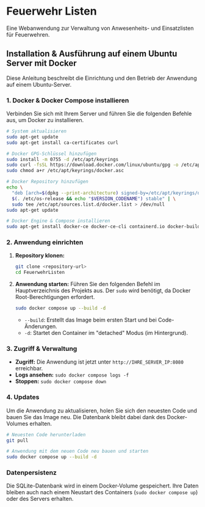 # Feuerwehr Listen

Eine Webanwendung zur Verwaltung von Anwesenheits- und Einsatzlisten für Feuerwehren.

## Installation & Ausführung auf einem Ubuntu Server mit Docker

Diese Anleitung beschreibt die Einrichtung und den Betrieb der Anwendung auf einem Ubuntu-Server.

### 1. Docker & Docker Compose installieren

Verbinden Sie sich mit Ihrem Server und führen Sie die folgenden Befehle aus, um Docker zu installieren.

```sh
# System aktualisieren
sudo apt-get update
sudo apt-get install ca-certificates curl

# Docker GPG-Schlüssel hinzufügen
sudo install -m 0755 -d /etc/apt/keyrings
sudo curl -fsSL https://download.docker.com/linux/ubuntu/gpg -o /etc/apt/keyrings/docker.asc
sudo chmod a+r /etc/apt/keyrings/docker.asc

# Docker Repository hinzufügen
echo \
  "deb [arch=$(dpkg --print-architecture) signed-by=/etc/apt/keyrings/docker.asc] https://download.docker.com/linux/ubuntu \
  $(. /etc/os-release && echo "$VERSION_CODENAME") stable" | \
  sudo tee /etc/apt/sources.list.d/docker.list > /dev/null
sudo apt-get update

# Docker Engine & Compose installieren
sudo apt-get install docker-ce docker-ce-cli containerd.io docker-buildx-plugin docker-compose-plugin -y
```

### 2. Anwendung einrichten

1.  **Repository klonen:**
    ```sh
    git clone <repository-url>
    cd FeuerwehrListen
    ```

2.  **Anwendung starten:**
    Führen Sie den folgenden Befehl im Hauptverzeichnis des Projekts aus. Der `sudo` wird benötigt, da Docker Root-Berechtigungen erfordert.
    ```sh
    sudo docker compose up --build -d
    ```
    - `--build`: Erstellt das Image beim ersten Start und bei Code-Änderungen.
    - `-d`: Startet den Container im "detached" Modus (im Hintergrund).

### 3. Zugriff & Verwaltung

- **Zugriff:** Die Anwendung ist jetzt unter `http://IHRE_SERVER_IP:8080` erreichbar.
- **Logs ansehen:** `sudo docker compose logs -f`
- **Stoppen:** `sudo docker compose down`

### 4. Updates

Um die Anwendung zu aktualisieren, holen Sie sich den neuesten Code und bauen Sie das Image neu. Die Datenbank bleibt dabei dank des Docker-Volumes erhalten.

```sh
# Neuesten Code herunterladen
git pull

# Anwendung mit dem neuen Code neu bauen und starten
sudo docker compose up --build -d
```

### Datenpersistenz

Die SQLite-Datenbank wird in einem Docker-Volume gespeichert. Ihre Daten bleiben auch nach einem Neustart des Containers (`sudo docker compose up`) oder des Servers erhalten.
